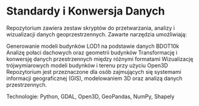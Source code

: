 # Standardy i Konwersja Danych

Repozytorium zawiera zestaw skryptów do przetwarzania, analizy i wizualizacji danych geoprzestrzennych. Zawarte narzędzia umożliwiają:

Generowanie modeli budynków LOD1 na podstawie danych BDOT10k
Analizę połaci dachowych oraz geometrii budynków
Transformację i konwersję danych przestrzennych między różnymi formatami
Wizualizację trójwymiarowych modeli budynków i terenu przy użyciu Open3D
Repozytorium jest przeznaczone dla osób zajmujących się systemami informacji geograficznej (GIS), modelowaniem 3D oraz analizą danych przestrzennych.

Technologie: Python, GDAL, Open3D, GeoPandas, NumPy, Shapely







